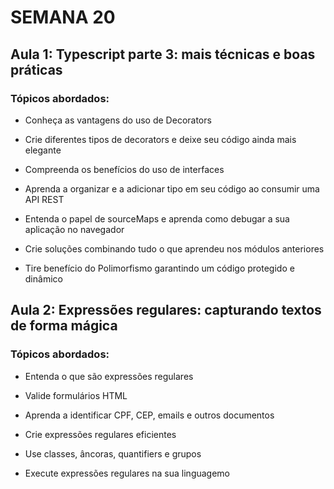 # SEMANA 20

## Aula 1: Typescript parte 3: mais técnicas e boas práticas

### Tópicos abordados:

- Conheça as vantagens do uso de Decorators

- Crie diferentes tipos de decorators e deixe seu código ainda mais elegante

- Compreenda os benefícios do uso de interfaces

- Aprenda a organizar e a adicionar tipo em seu código ao consumir uma API REST

- Entenda o papel de sourceMaps e aprenda como debugar a sua aplicação no navegador

- Crie soluções combinando tudo o que aprendeu nos módulos anteriores

- Tire benefício do Polimorfismo garantindo um código protegido e dinâmico



## Aula 2: Expressões regulares: capturando textos de forma mágica

### Tópicos abordados:

- Entenda o que são expressões regulares

- Valide formulários HTML

- Aprenda a identificar CPF, CEP, emails e outros documentos

- Crie expressões regulares eficientes

- Use classes, âncoras, quantifiers e grupos

- Execute expressões regulares na sua linguagemo